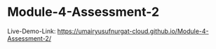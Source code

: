 # Module-4-Assessment-2
Live-Demo-Link:
https://umairyusufnurgat-cloud.github.io/Module-4-Assessment-2/
